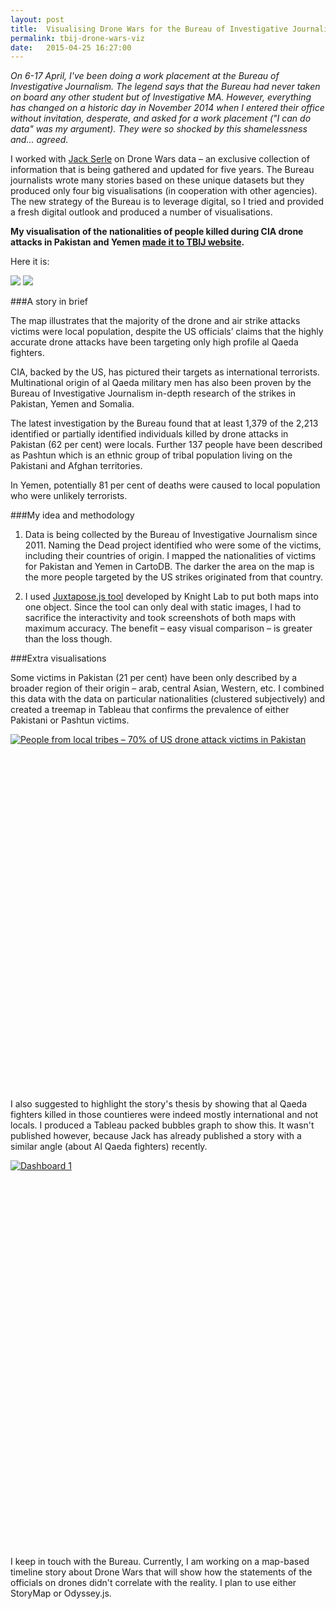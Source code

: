 ```yaml
---
layout: post
title:  Visualising Drone Wars for the Bureau of Investigative Journalism
permalink: tbij-drone-wars-viz
date:   2015-04-25 16:27:00
---
```

_On 6-17 April, I've been doing a work placement at the Bureau of Investigative Journalism. The legend says that the Bureau had never taken on board any other student but of Investigative MA. However, everything has changed on a historic day in November 2014 when I entered their office without invitation, desperate, and asked for a work placement ("I can do data" was my argument). They were so shocked by this shamelessness and... agreed._

I worked with [Jack Serle](https://twitter.com/jackserle) on Drone Wars data – an exclusive collection of information that is being gathered and updated for five years. The Bureau journalists wrote many stories based on these unique datasets but they produced only four big visualisations (in cooperation with other agencies). The new strategy of the Bureau is to leverage digital, so I tried and provided a fresh digital outlook and produced a number of visualisations.

**My visualisation of the nationalities of people killed during CIA drone attacks in Pakistan and Yemen [made it to TBIJ website](http://www.thebureauinvestigates.com/2015/05/07/counting-cost-us-drones-local-wars-killing-local-people/).**

Here it is:

<div class="juxtapose" data-startingposition="50" data-showlabels="true" data-showcredits="true" data-animate="true" data-mode="horizontal">
<img src="https://dl.dropboxusercontent.com/u/80627489/Pakistan_8.png" data-label="Pakistan" data-credit="">
<img src="https://dl.dropboxusercontent.com/u/80627489/Yemen_8.png" data-label="Yemen" data-credit="">
</div>
<link rel="stylesheet" href="//s3.amazonaws.com/cdn.knightlab.com/libs/juxtapose/latest/css/juxtapose.css">
<style>
.juxtapose .jx-control, .juxtapose .jx-controller { background: #323232; }
.juxtapose .jx-arrow.jx-left { border-color: transparent #323232 transparent transparent; }
.juxtapose .jx-arrow.jx-right { border-color: transparent transparent transparent #323232; }
</style>
<script type="text/javascript" src="//s3.amazonaws.com/cdn.knightlab.com/libs/juxtapose/latest/js/juxtapose.js"></script>


###A story in brief

The map illustrates that the majority of the drone and air strike attacks victims were local population, despite the US officials’ claims that the highly accurate drone attacks have been targeting only high profile al Qaeda fighters.

CIA, backed by the US, has pictured their targets as international terrorists. Multinational origin of al Qaeda military men has also been proven by the Bureau of Investigative Journalism in-depth research of the strikes in Pakistan, Yemen and Somalia.

The latest investigation by the Bureau found that at least 1,379 of the 2,213 identified or partially identified individuals killed by drone attacks in Pakistan (62 per cent) were locals. Further 137 people have been described as Pashtun which is an ethnic group of tribal population living on the Pakistani and Afghan territories.

In Yemen, potentially 81 per cent of deaths were caused to local population who were unlikely terrorists.

###My idea and methodology

1. Data is being collected by the Bureau of Investigative Journalism since 2011. Naming the Dead project identified who were some of the victims, including their countries of origin. I mapped the nationalities of victims for Pakistan and Yemen in CartoDB. The darker the area on the map is the more people targeted by the US strikes originated from that country.

3. I used [Juxtapose.js tool](http://juxtapose.knightlab.com) developed by Knight Lab to put both maps into one object. Since the tool can only deal with static images, I had to sacrifice the interactivity and took screenshots of both maps with maximum accuracy. The benefit – easy visual comparison – is greater than the loss though.

###Extra visualisations

Some victims in Pakistan (21 per cent) have been only described by a broader region of their origin – arab, central Asian, Western, etc. I combined this data with the data on particular nationalities (clustered subjectively) and created a treemap in Tableau that confirms the prevalence of either Pakistani or Pashtun victims.

<script type='text/javascript' src='https://public.tableau.com/javascripts/api/viz_v1.js'></script><div class='tableauPlaceholder' style='width: 704px; height: 569px;'><noscript><a href='#'><img alt='People from local tribes – 70% of US drone attack victims in Pakistan ' src='https:&#47;&#47;public.tableau.com&#47;static&#47;images&#47;Dr&#47;DroneattacksPakistan&#47;Dashboard1&#47;1_rss.png' style='border: none' /></a></noscript><object class='tableauViz' width='704' height='569' style='display:none;'><param name='host_url' value='https%3A%2F%2Fpublic.tableau.com%2F' /> <param name='site_root' value='' /><param name='name' value='DroneattacksPakistan&#47;Dashboard1' /><param name='tabs' value='no' /><param name='toolbar' value='yes' /><param name='static_image' value='https:&#47;&#47;public.tableau.com&#47;static&#47;images&#47;Dr&#47;DroneattacksPakistan&#47;Dashboard1&#47;1.png' /> <param name='animate_transition' value='yes' /><param name='display_static_image' value='yes' /><param name='display_spinner' value='yes' /><param name='display_overlay' value='yes' /><param name='display_count' value='yes' /><param name='showVizHome' value='no' /><param name='showTabs' value='y' /><param name='bootstrapWhenNotified' value='true' /></object></div>

I also suggested to highlight the story's thesis by showing that al Qaeda fighters killed in those countieres were indeed mostly international and not locals. I produced a Tableau packed bubbles graph to show this. It wasn't published however, because Jack has already published a story with a similar angle (about Al Qaeda fighters) recently.

<script type='text/javascript' src='https://public.tableau.com/javascripts/api/viz_v1.js'></script><div class='tableauPlaceholder' style='width: 704px; height: 619px;'><noscript><a href='#'><img alt='Dashboard 1 ' src='https:&#47;&#47;public.tableau.com&#47;static&#47;images&#47;Or&#47;OriginsofAlQaedafighterskilledbyUSdroneattacksinPakistan&#47;Dashboard1&#47;1_rss.png' style='border: none' /></a></noscript><object class='tableauViz' width='704' height='619' style='display:none;'><param name='host_url' value='https%3A%2F%2Fpublic.tableau.com%2F' /> <param name='site_root' value='' /><param name='name' value='OriginsofAlQaedafighterskilledbyUSdroneattacksinPakistan&#47;Dashboard1' /><param name='tabs' value='no' /><param name='toolbar' value='yes' /><param name='static_image' value='https:&#47;&#47;public.tableau.com&#47;static&#47;images&#47;Or&#47;OriginsofAlQaedafighterskilledbyUSdroneattacksinPakistan&#47;Dashboard1&#47;1.png' /> <param name='animate_transition' value='yes' /><param name='display_static_image' value='yes' /><param name='display_spinner' value='yes' /><param name='display_overlay' value='yes' /><param name='display_count' value='yes' /><param name='showVizHome' value='no' /><param name='showTabs' value='y' /><param name='bootstrapWhenNotified' value='true' /></object></div>

I keep in touch with the Bureau. Currently, I am working on a map-based timeline story about Drone Wars that will show how the statements of the officials on drones didn't correlate with the reality. I plan to use either StoryMap or Odyssey.js.
